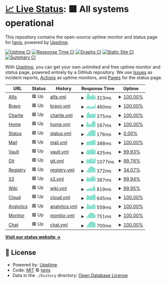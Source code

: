 # [📈 Live Status](https://status.projetignis.fr): <!--live status--> **🟩 All systems operational**

This repository contains the open-source uptime monitor and status page for [Ignis](https://www.projetignis.fr), powered by [Upptime](https://github.com/upptime/upptime).

[![Uptime CI](https://github.com/projetignis/uptime/workflows/Uptime%20CI/badge.svg)](https://github.com/projetignis/uptime/actions?query=workflow%3A%22Uptime+CI%22)
[![Response Time CI](https://github.com/projetignis/uptime/workflows/Response%20Time%20CI/badge.svg)](https://github.com/projetignis/uptime/actions?query=workflow%3A%22Response+Time+CI%22)
[![Graphs CI](https://github.com/projetignis/uptime/workflows/Graphs%20CI/badge.svg)](https://github.com/projetignis/uptime/actions?query=workflow%3A%22Graphs+CI%22)
[![Static Site CI](https://github.com/projetignis/uptime/workflows/Static%20Site%20CI/badge.svg)](https://github.com/projetignis/uptime/actions?query=workflow%3A%22Static+Site+CI%22)
[![Summary CI](https://github.com/projetignis/uptime/workflows/Summary%20CI/badge.svg)](https://github.com/projetignis/uptime/actions?query=workflow%3A%22Summary+CI%22)

With [Upptime](https://upptime.js.org), you can get your own unlimited and free uptime monitor and status page, powered entirely by a GitHub repository. We use [Issues](https://github.com/projetignis/uptime/issues) as incident reports, [Actions](https://github.com/projetignis/uptime/actions) as uptime monitors, and [Pages](https://status.projetignis.fr) for the status page.

<!--start: status pages-->
<!-- This summary is generated by Upptime (https://github.com/upptime/upptime) -->
<!-- Do not edit this manually, your changes will be overwritten -->
<!-- prettier-ignore -->
| URL | Status | History | Response Time | Uptime |
| --- | ------ | ------- | ------------- | ------ |
| <img alt="" src="https://favicons.githubusercontent.com/alfa.projetignis.fr" height="13"> [Alfa](https://alfa.projetignis.fr) | 🟩 Up | [alfa.yml](https://github.com/projetignis/status/commits/HEAD/history/alfa.yml) | <details><summary><img alt="Response time graph" src="./graphs/alfa/response-time-week.png" height="20"> 313ms</summary><br><a href="https://status.projetignis.fr/history/alfa"><img alt="Response time 313" src="https://img.shields.io/endpoint?url=https%3A%2F%2Fraw.githubusercontent.com%2Fprojetignis%2Fstatus%2FHEAD%2Fapi%2Falfa%2Fresponse-time.json"></a><br><a href="https://status.projetignis.fr/history/alfa"><img alt="24-hour response time 313" src="https://img.shields.io/endpoint?url=https%3A%2F%2Fraw.githubusercontent.com%2Fprojetignis%2Fstatus%2FHEAD%2Fapi%2Falfa%2Fresponse-time-day.json"></a><br><a href="https://status.projetignis.fr/history/alfa"><img alt="7-day response time 313" src="https://img.shields.io/endpoint?url=https%3A%2F%2Fraw.githubusercontent.com%2Fprojetignis%2Fstatus%2FHEAD%2Fapi%2Falfa%2Fresponse-time-week.json"></a><br><a href="https://status.projetignis.fr/history/alfa"><img alt="30-day response time 313" src="https://img.shields.io/endpoint?url=https%3A%2F%2Fraw.githubusercontent.com%2Fprojetignis%2Fstatus%2FHEAD%2Fapi%2Falfa%2Fresponse-time-month.json"></a><br><a href="https://status.projetignis.fr/history/alfa"><img alt="1-year response time 313" src="https://img.shields.io/endpoint?url=https%3A%2F%2Fraw.githubusercontent.com%2Fprojetignis%2Fstatus%2FHEAD%2Fapi%2Falfa%2Fresponse-time-year.json"></a></details> | <details><summary><a href="https://status.projetignis.fr/history/alfa">100.00%</a></summary><a href="https://status.projetignis.fr/history/alfa"><img alt="All-time uptime 100.00%" src="https://img.shields.io/endpoint?url=https%3A%2F%2Fraw.githubusercontent.com%2Fprojetignis%2Fstatus%2FHEAD%2Fapi%2Falfa%2Fuptime.json"></a><br><a href="https://status.projetignis.fr/history/alfa"><img alt="24-hour uptime 100.00%" src="https://img.shields.io/endpoint?url=https%3A%2F%2Fraw.githubusercontent.com%2Fprojetignis%2Fstatus%2FHEAD%2Fapi%2Falfa%2Fuptime-day.json"></a><br><a href="https://status.projetignis.fr/history/alfa"><img alt="7-day uptime 100.00%" src="https://img.shields.io/endpoint?url=https%3A%2F%2Fraw.githubusercontent.com%2Fprojetignis%2Fstatus%2FHEAD%2Fapi%2Falfa%2Fuptime-week.json"></a><br><a href="https://status.projetignis.fr/history/alfa"><img alt="30-day uptime 100.00%" src="https://img.shields.io/endpoint?url=https%3A%2F%2Fraw.githubusercontent.com%2Fprojetignis%2Fstatus%2FHEAD%2Fapi%2Falfa%2Fuptime-month.json"></a><br><a href="https://status.projetignis.fr/history/alfa"><img alt="1-year uptime 100.00%" src="https://img.shields.io/endpoint?url=https%3A%2F%2Fraw.githubusercontent.com%2Fprojetignis%2Fstatus%2FHEAD%2Fapi%2Falfa%2Fuptime-year.json"></a></details>
| <img alt="" src="https://favicons.githubusercontent.com/bravo.projetignis.fr" height="13"> [Bravo](https://bravo.projetignis.fr) | 🟩 Up | [bravo.yml](https://github.com/projetignis/status/commits/HEAD/history/bravo.yml) | <details><summary><img alt="Response time graph" src="./graphs/bravo/response-time-week.png" height="20"> 460ms</summary><br><a href="https://status.projetignis.fr/history/bravo"><img alt="Response time 460" src="https://img.shields.io/endpoint?url=https%3A%2F%2Fraw.githubusercontent.com%2Fprojetignis%2Fstatus%2FHEAD%2Fapi%2Fbravo%2Fresponse-time.json"></a><br><a href="https://status.projetignis.fr/history/bravo"><img alt="24-hour response time 460" src="https://img.shields.io/endpoint?url=https%3A%2F%2Fraw.githubusercontent.com%2Fprojetignis%2Fstatus%2FHEAD%2Fapi%2Fbravo%2Fresponse-time-day.json"></a><br><a href="https://status.projetignis.fr/history/bravo"><img alt="7-day response time 460" src="https://img.shields.io/endpoint?url=https%3A%2F%2Fraw.githubusercontent.com%2Fprojetignis%2Fstatus%2FHEAD%2Fapi%2Fbravo%2Fresponse-time-week.json"></a><br><a href="https://status.projetignis.fr/history/bravo"><img alt="30-day response time 460" src="https://img.shields.io/endpoint?url=https%3A%2F%2Fraw.githubusercontent.com%2Fprojetignis%2Fstatus%2FHEAD%2Fapi%2Fbravo%2Fresponse-time-month.json"></a><br><a href="https://status.projetignis.fr/history/bravo"><img alt="1-year response time 460" src="https://img.shields.io/endpoint?url=https%3A%2F%2Fraw.githubusercontent.com%2Fprojetignis%2Fstatus%2FHEAD%2Fapi%2Fbravo%2Fresponse-time-year.json"></a></details> | <details><summary><a href="https://status.projetignis.fr/history/bravo">100.00%</a></summary><a href="https://status.projetignis.fr/history/bravo"><img alt="All-time uptime 100.00%" src="https://img.shields.io/endpoint?url=https%3A%2F%2Fraw.githubusercontent.com%2Fprojetignis%2Fstatus%2FHEAD%2Fapi%2Fbravo%2Fuptime.json"></a><br><a href="https://status.projetignis.fr/history/bravo"><img alt="24-hour uptime 100.00%" src="https://img.shields.io/endpoint?url=https%3A%2F%2Fraw.githubusercontent.com%2Fprojetignis%2Fstatus%2FHEAD%2Fapi%2Fbravo%2Fuptime-day.json"></a><br><a href="https://status.projetignis.fr/history/bravo"><img alt="7-day uptime 100.00%" src="https://img.shields.io/endpoint?url=https%3A%2F%2Fraw.githubusercontent.com%2Fprojetignis%2Fstatus%2FHEAD%2Fapi%2Fbravo%2Fuptime-week.json"></a><br><a href="https://status.projetignis.fr/history/bravo"><img alt="30-day uptime 100.00%" src="https://img.shields.io/endpoint?url=https%3A%2F%2Fraw.githubusercontent.com%2Fprojetignis%2Fstatus%2FHEAD%2Fapi%2Fbravo%2Fuptime-month.json"></a><br><a href="https://status.projetignis.fr/history/bravo"><img alt="1-year uptime 100.00%" src="https://img.shields.io/endpoint?url=https%3A%2F%2Fraw.githubusercontent.com%2Fprojetignis%2Fstatus%2FHEAD%2Fapi%2Fbravo%2Fuptime-year.json"></a></details>
| <img alt="" src="https://favicons.githubusercontent.com/charlie.projetignis.fr" height="13"> [Charlie](https://charlie.projetignis.fr) | 🟩 Up | [charlie.yml](https://github.com/projetignis/status/commits/HEAD/history/charlie.yml) | <details><summary><img alt="Response time graph" src="./graphs/charlie/response-time-week.png" height="20"> 375ms</summary><br><a href="https://status.projetignis.fr/history/charlie"><img alt="Response time 375" src="https://img.shields.io/endpoint?url=https%3A%2F%2Fraw.githubusercontent.com%2Fprojetignis%2Fstatus%2FHEAD%2Fapi%2Fcharlie%2Fresponse-time.json"></a><br><a href="https://status.projetignis.fr/history/charlie"><img alt="24-hour response time 375" src="https://img.shields.io/endpoint?url=https%3A%2F%2Fraw.githubusercontent.com%2Fprojetignis%2Fstatus%2FHEAD%2Fapi%2Fcharlie%2Fresponse-time-day.json"></a><br><a href="https://status.projetignis.fr/history/charlie"><img alt="7-day response time 375" src="https://img.shields.io/endpoint?url=https%3A%2F%2Fraw.githubusercontent.com%2Fprojetignis%2Fstatus%2FHEAD%2Fapi%2Fcharlie%2Fresponse-time-week.json"></a><br><a href="https://status.projetignis.fr/history/charlie"><img alt="30-day response time 375" src="https://img.shields.io/endpoint?url=https%3A%2F%2Fraw.githubusercontent.com%2Fprojetignis%2Fstatus%2FHEAD%2Fapi%2Fcharlie%2Fresponse-time-month.json"></a><br><a href="https://status.projetignis.fr/history/charlie"><img alt="1-year response time 375" src="https://img.shields.io/endpoint?url=https%3A%2F%2Fraw.githubusercontent.com%2Fprojetignis%2Fstatus%2FHEAD%2Fapi%2Fcharlie%2Fresponse-time-year.json"></a></details> | <details><summary><a href="https://status.projetignis.fr/history/charlie">100.00%</a></summary><a href="https://status.projetignis.fr/history/charlie"><img alt="All-time uptime 100.00%" src="https://img.shields.io/endpoint?url=https%3A%2F%2Fraw.githubusercontent.com%2Fprojetignis%2Fstatus%2FHEAD%2Fapi%2Fcharlie%2Fuptime.json"></a><br><a href="https://status.projetignis.fr/history/charlie"><img alt="24-hour uptime 100.00%" src="https://img.shields.io/endpoint?url=https%3A%2F%2Fraw.githubusercontent.com%2Fprojetignis%2Fstatus%2FHEAD%2Fapi%2Fcharlie%2Fuptime-day.json"></a><br><a href="https://status.projetignis.fr/history/charlie"><img alt="7-day uptime 100.00%" src="https://img.shields.io/endpoint?url=https%3A%2F%2Fraw.githubusercontent.com%2Fprojetignis%2Fstatus%2FHEAD%2Fapi%2Fcharlie%2Fuptime-week.json"></a><br><a href="https://status.projetignis.fr/history/charlie"><img alt="30-day uptime 100.00%" src="https://img.shields.io/endpoint?url=https%3A%2F%2Fraw.githubusercontent.com%2Fprojetignis%2Fstatus%2FHEAD%2Fapi%2Fcharlie%2Fuptime-month.json"></a><br><a href="https://status.projetignis.fr/history/charlie"><img alt="1-year uptime 100.00%" src="https://img.shields.io/endpoint?url=https%3A%2F%2Fraw.githubusercontent.com%2Fprojetignis%2Fstatus%2FHEAD%2Fapi%2Fcharlie%2Fuptime-year.json"></a></details>
| <img alt="" src="https://favicons.githubusercontent.com/www.projetignis.fr" height="13"> [Home](https://www.projetignis.fr) | 🟩 Up | [home.yml](https://github.com/projetignis/status/commits/HEAD/history/home.yml) | <details><summary><img alt="Response time graph" src="./graphs/home/response-time-week.png" height="20"> 167ms</summary><br><a href="https://status.projetignis.fr/history/home"><img alt="Response time 193" src="https://img.shields.io/endpoint?url=https%3A%2F%2Fraw.githubusercontent.com%2Fprojetignis%2Fstatus%2FHEAD%2Fapi%2Fhome%2Fresponse-time.json"></a><br><a href="https://status.projetignis.fr/history/home"><img alt="24-hour response time 191" src="https://img.shields.io/endpoint?url=https%3A%2F%2Fraw.githubusercontent.com%2Fprojetignis%2Fstatus%2FHEAD%2Fapi%2Fhome%2Fresponse-time-day.json"></a><br><a href="https://status.projetignis.fr/history/home"><img alt="7-day response time 167" src="https://img.shields.io/endpoint?url=https%3A%2F%2Fraw.githubusercontent.com%2Fprojetignis%2Fstatus%2FHEAD%2Fapi%2Fhome%2Fresponse-time-week.json"></a><br><a href="https://status.projetignis.fr/history/home"><img alt="30-day response time 193" src="https://img.shields.io/endpoint?url=https%3A%2F%2Fraw.githubusercontent.com%2Fprojetignis%2Fstatus%2FHEAD%2Fapi%2Fhome%2Fresponse-time-month.json"></a><br><a href="https://status.projetignis.fr/history/home"><img alt="1-year response time 193" src="https://img.shields.io/endpoint?url=https%3A%2F%2Fraw.githubusercontent.com%2Fprojetignis%2Fstatus%2FHEAD%2Fapi%2Fhome%2Fresponse-time-year.json"></a></details> | <details><summary><a href="https://status.projetignis.fr/history/home">100.00%</a></summary><a href="https://status.projetignis.fr/history/home"><img alt="All-time uptime 99.91%" src="https://img.shields.io/endpoint?url=https%3A%2F%2Fraw.githubusercontent.com%2Fprojetignis%2Fstatus%2FHEAD%2Fapi%2Fhome%2Fuptime.json"></a><br><a href="https://status.projetignis.fr/history/home"><img alt="24-hour uptime 100.00%" src="https://img.shields.io/endpoint?url=https%3A%2F%2Fraw.githubusercontent.com%2Fprojetignis%2Fstatus%2FHEAD%2Fapi%2Fhome%2Fuptime-day.json"></a><br><a href="https://status.projetignis.fr/history/home"><img alt="7-day uptime 100.00%" src="https://img.shields.io/endpoint?url=https%3A%2F%2Fraw.githubusercontent.com%2Fprojetignis%2Fstatus%2FHEAD%2Fapi%2Fhome%2Fuptime-week.json"></a><br><a href="https://status.projetignis.fr/history/home"><img alt="30-day uptime 99.91%" src="https://img.shields.io/endpoint?url=https%3A%2F%2Fraw.githubusercontent.com%2Fprojetignis%2Fstatus%2FHEAD%2Fapi%2Fhome%2Fuptime-month.json"></a><br><a href="https://status.projetignis.fr/history/home"><img alt="1-year uptime 99.91%" src="https://img.shields.io/endpoint?url=https%3A%2F%2Fraw.githubusercontent.com%2Fprojetignis%2Fstatus%2FHEAD%2Fapi%2Fhome%2Fuptime-year.json"></a></details>
| <img alt="" src="https://favicons.githubusercontent.com/status.projetignis.fr" height="13"> [Status](https://status.projetignis.fr) | 🟩 Up | [status.yml](https://github.com/projetignis/status/commits/HEAD/history/status.yml) | <details><summary><img alt="Response time graph" src="./graphs/status/response-time-week.png" height="20"> 176ms</summary><br><a href="https://status.projetignis.fr/history/status"><img alt="Response time 176" src="https://img.shields.io/endpoint?url=https%3A%2F%2Fraw.githubusercontent.com%2Fprojetignis%2Fstatus%2FHEAD%2Fapi%2Fstatus%2Fresponse-time.json"></a><br><a href="https://status.projetignis.fr/history/status"><img alt="24-hour response time 176" src="https://img.shields.io/endpoint?url=https%3A%2F%2Fraw.githubusercontent.com%2Fprojetignis%2Fstatus%2FHEAD%2Fapi%2Fstatus%2Fresponse-time-day.json"></a><br><a href="https://status.projetignis.fr/history/status"><img alt="7-day response time 176" src="https://img.shields.io/endpoint?url=https%3A%2F%2Fraw.githubusercontent.com%2Fprojetignis%2Fstatus%2FHEAD%2Fapi%2Fstatus%2Fresponse-time-week.json"></a><br><a href="https://status.projetignis.fr/history/status"><img alt="30-day response time 176" src="https://img.shields.io/endpoint?url=https%3A%2F%2Fraw.githubusercontent.com%2Fprojetignis%2Fstatus%2FHEAD%2Fapi%2Fstatus%2Fresponse-time-month.json"></a><br><a href="https://status.projetignis.fr/history/status"><img alt="1-year response time 176" src="https://img.shields.io/endpoint?url=https%3A%2F%2Fraw.githubusercontent.com%2Fprojetignis%2Fstatus%2FHEAD%2Fapi%2Fstatus%2Fresponse-time-year.json"></a></details> | <details><summary><a href="https://status.projetignis.fr/history/status">0.00%</a></summary><a href="https://status.projetignis.fr/history/status"><img alt="All-time uptime 0.00%" src="https://img.shields.io/endpoint?url=https%3A%2F%2Fraw.githubusercontent.com%2Fprojetignis%2Fstatus%2FHEAD%2Fapi%2Fstatus%2Fuptime.json"></a><br><a href="https://status.projetignis.fr/history/status"><img alt="24-hour uptime 0.00%" src="https://img.shields.io/endpoint?url=https%3A%2F%2Fraw.githubusercontent.com%2Fprojetignis%2Fstatus%2FHEAD%2Fapi%2Fstatus%2Fuptime-day.json"></a><br><a href="https://status.projetignis.fr/history/status"><img alt="7-day uptime 0.00%" src="https://img.shields.io/endpoint?url=https%3A%2F%2Fraw.githubusercontent.com%2Fprojetignis%2Fstatus%2FHEAD%2Fapi%2Fstatus%2Fuptime-week.json"></a><br><a href="https://status.projetignis.fr/history/status"><img alt="30-day uptime 0.00%" src="https://img.shields.io/endpoint?url=https%3A%2F%2Fraw.githubusercontent.com%2Fprojetignis%2Fstatus%2FHEAD%2Fapi%2Fstatus%2Fuptime-month.json"></a><br><a href="https://status.projetignis.fr/history/status"><img alt="1-year uptime 0.00%" src="https://img.shields.io/endpoint?url=https%3A%2F%2Fraw.githubusercontent.com%2Fprojetignis%2Fstatus%2FHEAD%2Fapi%2Fstatus%2Fuptime-year.json"></a></details>
| <img alt="" src="https://favicons.githubusercontent.com/mail.projetignis.fr" height="13"> [Mail](https://mail.projetignis.fr) | 🟩 Up | [mail.yml](https://github.com/projetignis/status/commits/HEAD/history/mail.yml) | <details><summary><img alt="Response time graph" src="./graphs/mail/response-time-week.png" height="20"> 388ms</summary><br><a href="https://status.projetignis.fr/history/mail"><img alt="Response time 441" src="https://img.shields.io/endpoint?url=https%3A%2F%2Fraw.githubusercontent.com%2Fprojetignis%2Fstatus%2FHEAD%2Fapi%2Fmail%2Fresponse-time.json"></a><br><a href="https://status.projetignis.fr/history/mail"><img alt="24-hour response time 432" src="https://img.shields.io/endpoint?url=https%3A%2F%2Fraw.githubusercontent.com%2Fprojetignis%2Fstatus%2FHEAD%2Fapi%2Fmail%2Fresponse-time-day.json"></a><br><a href="https://status.projetignis.fr/history/mail"><img alt="7-day response time 388" src="https://img.shields.io/endpoint?url=https%3A%2F%2Fraw.githubusercontent.com%2Fprojetignis%2Fstatus%2FHEAD%2Fapi%2Fmail%2Fresponse-time-week.json"></a><br><a href="https://status.projetignis.fr/history/mail"><img alt="30-day response time 441" src="https://img.shields.io/endpoint?url=https%3A%2F%2Fraw.githubusercontent.com%2Fprojetignis%2Fstatus%2FHEAD%2Fapi%2Fmail%2Fresponse-time-month.json"></a><br><a href="https://status.projetignis.fr/history/mail"><img alt="1-year response time 441" src="https://img.shields.io/endpoint?url=https%3A%2F%2Fraw.githubusercontent.com%2Fprojetignis%2Fstatus%2FHEAD%2Fapi%2Fmail%2Fresponse-time-year.json"></a></details> | <details><summary><a href="https://status.projetignis.fr/history/mail">100.00%</a></summary><a href="https://status.projetignis.fr/history/mail"><img alt="All-time uptime 99.88%" src="https://img.shields.io/endpoint?url=https%3A%2F%2Fraw.githubusercontent.com%2Fprojetignis%2Fstatus%2FHEAD%2Fapi%2Fmail%2Fuptime.json"></a><br><a href="https://status.projetignis.fr/history/mail"><img alt="24-hour uptime 100.00%" src="https://img.shields.io/endpoint?url=https%3A%2F%2Fraw.githubusercontent.com%2Fprojetignis%2Fstatus%2FHEAD%2Fapi%2Fmail%2Fuptime-day.json"></a><br><a href="https://status.projetignis.fr/history/mail"><img alt="7-day uptime 100.00%" src="https://img.shields.io/endpoint?url=https%3A%2F%2Fraw.githubusercontent.com%2Fprojetignis%2Fstatus%2FHEAD%2Fapi%2Fmail%2Fuptime-week.json"></a><br><a href="https://status.projetignis.fr/history/mail"><img alt="30-day uptime 99.88%" src="https://img.shields.io/endpoint?url=https%3A%2F%2Fraw.githubusercontent.com%2Fprojetignis%2Fstatus%2FHEAD%2Fapi%2Fmail%2Fuptime-month.json"></a><br><a href="https://status.projetignis.fr/history/mail"><img alt="1-year uptime 99.88%" src="https://img.shields.io/endpoint?url=https%3A%2F%2Fraw.githubusercontent.com%2Fprojetignis%2Fstatus%2FHEAD%2Fapi%2Fmail%2Fuptime-year.json"></a></details>
| <img alt="" src="https://favicons.githubusercontent.com/vault.projetignis.fr" height="13"> [Vault](https://vault.projetignis.fr) | 🟩 Up | [vault.yml](https://github.com/projetignis/status/commits/HEAD/history/vault.yml) | <details><summary><img alt="Response time graph" src="./graphs/vault/response-time-week.png" height="20"> 425ms</summary><br><a href="https://status.projetignis.fr/history/vault"><img alt="Response time 409" src="https://img.shields.io/endpoint?url=https%3A%2F%2Fraw.githubusercontent.com%2Fprojetignis%2Fstatus%2FHEAD%2Fapi%2Fvault%2Fresponse-time.json"></a><br><a href="https://status.projetignis.fr/history/vault"><img alt="24-hour response time 424" src="https://img.shields.io/endpoint?url=https%3A%2F%2Fraw.githubusercontent.com%2Fprojetignis%2Fstatus%2FHEAD%2Fapi%2Fvault%2Fresponse-time-day.json"></a><br><a href="https://status.projetignis.fr/history/vault"><img alt="7-day response time 425" src="https://img.shields.io/endpoint?url=https%3A%2F%2Fraw.githubusercontent.com%2Fprojetignis%2Fstatus%2FHEAD%2Fapi%2Fvault%2Fresponse-time-week.json"></a><br><a href="https://status.projetignis.fr/history/vault"><img alt="30-day response time 409" src="https://img.shields.io/endpoint?url=https%3A%2F%2Fraw.githubusercontent.com%2Fprojetignis%2Fstatus%2FHEAD%2Fapi%2Fvault%2Fresponse-time-month.json"></a><br><a href="https://status.projetignis.fr/history/vault"><img alt="1-year response time 409" src="https://img.shields.io/endpoint?url=https%3A%2F%2Fraw.githubusercontent.com%2Fprojetignis%2Fstatus%2FHEAD%2Fapi%2Fvault%2Fresponse-time-year.json"></a></details> | <details><summary><a href="https://status.projetignis.fr/history/vault">99.93%</a></summary><a href="https://status.projetignis.fr/history/vault"><img alt="All-time uptime 99.81%" src="https://img.shields.io/endpoint?url=https%3A%2F%2Fraw.githubusercontent.com%2Fprojetignis%2Fstatus%2FHEAD%2Fapi%2Fvault%2Fuptime.json"></a><br><a href="https://status.projetignis.fr/history/vault"><img alt="24-hour uptime 99.54%" src="https://img.shields.io/endpoint?url=https%3A%2F%2Fraw.githubusercontent.com%2Fprojetignis%2Fstatus%2FHEAD%2Fapi%2Fvault%2Fuptime-day.json"></a><br><a href="https://status.projetignis.fr/history/vault"><img alt="7-day uptime 99.93%" src="https://img.shields.io/endpoint?url=https%3A%2F%2Fraw.githubusercontent.com%2Fprojetignis%2Fstatus%2FHEAD%2Fapi%2Fvault%2Fuptime-week.json"></a><br><a href="https://status.projetignis.fr/history/vault"><img alt="30-day uptime 99.81%" src="https://img.shields.io/endpoint?url=https%3A%2F%2Fraw.githubusercontent.com%2Fprojetignis%2Fstatus%2FHEAD%2Fapi%2Fvault%2Fuptime-month.json"></a><br><a href="https://status.projetignis.fr/history/vault"><img alt="1-year uptime 99.81%" src="https://img.shields.io/endpoint?url=https%3A%2F%2Fraw.githubusercontent.com%2Fprojetignis%2Fstatus%2FHEAD%2Fapi%2Fvault%2Fuptime-year.json"></a></details>
| <img alt="" src="https://favicons.githubusercontent.com/git.projetignis.fr" height="13"> [Git](https://git.projetignis.fr) | 🟩 Up | [git.yml](https://github.com/projetignis/status/commits/HEAD/history/git.yml) | <details><summary><img alt="Response time graph" src="./graphs/git/response-time-week.png" height="20"> 1077ms</summary><br><a href="https://status.projetignis.fr/history/git"><img alt="Response time 1177" src="https://img.shields.io/endpoint?url=https%3A%2F%2Fraw.githubusercontent.com%2Fprojetignis%2Fstatus%2FHEAD%2Fapi%2Fgit%2Fresponse-time.json"></a><br><a href="https://status.projetignis.fr/history/git"><img alt="24-hour response time 1074" src="https://img.shields.io/endpoint?url=https%3A%2F%2Fraw.githubusercontent.com%2Fprojetignis%2Fstatus%2FHEAD%2Fapi%2Fgit%2Fresponse-time-day.json"></a><br><a href="https://status.projetignis.fr/history/git"><img alt="7-day response time 1077" src="https://img.shields.io/endpoint?url=https%3A%2F%2Fraw.githubusercontent.com%2Fprojetignis%2Fstatus%2FHEAD%2Fapi%2Fgit%2Fresponse-time-week.json"></a><br><a href="https://status.projetignis.fr/history/git"><img alt="30-day response time 1177" src="https://img.shields.io/endpoint?url=https%3A%2F%2Fraw.githubusercontent.com%2Fprojetignis%2Fstatus%2FHEAD%2Fapi%2Fgit%2Fresponse-time-month.json"></a><br><a href="https://status.projetignis.fr/history/git"><img alt="1-year response time 1177" src="https://img.shields.io/endpoint?url=https%3A%2F%2Fraw.githubusercontent.com%2Fprojetignis%2Fstatus%2FHEAD%2Fapi%2Fgit%2Fresponse-time-year.json"></a></details> | <details><summary><a href="https://status.projetignis.fr/history/git">99.76%</a></summary><a href="https://status.projetignis.fr/history/git"><img alt="All-time uptime 99.75%" src="https://img.shields.io/endpoint?url=https%3A%2F%2Fraw.githubusercontent.com%2Fprojetignis%2Fstatus%2FHEAD%2Fapi%2Fgit%2Fuptime.json"></a><br><a href="https://status.projetignis.fr/history/git"><img alt="24-hour uptime 98.35%" src="https://img.shields.io/endpoint?url=https%3A%2F%2Fraw.githubusercontent.com%2Fprojetignis%2Fstatus%2FHEAD%2Fapi%2Fgit%2Fuptime-day.json"></a><br><a href="https://status.projetignis.fr/history/git"><img alt="7-day uptime 99.76%" src="https://img.shields.io/endpoint?url=https%3A%2F%2Fraw.githubusercontent.com%2Fprojetignis%2Fstatus%2FHEAD%2Fapi%2Fgit%2Fuptime-week.json"></a><br><a href="https://status.projetignis.fr/history/git"><img alt="30-day uptime 99.75%" src="https://img.shields.io/endpoint?url=https%3A%2F%2Fraw.githubusercontent.com%2Fprojetignis%2Fstatus%2FHEAD%2Fapi%2Fgit%2Fuptime-month.json"></a><br><a href="https://status.projetignis.fr/history/git"><img alt="1-year uptime 99.75%" src="https://img.shields.io/endpoint?url=https%3A%2F%2Fraw.githubusercontent.com%2Fprojetignis%2Fstatus%2FHEAD%2Fapi%2Fgit%2Fuptime-year.json"></a></details>
| <img alt="" src="https://favicons.githubusercontent.com/registry.projetignis.fr" height="13"> [Registry](https://registry.projetignis.fr) | 🟩 Up | [registry.yml](https://github.com/projetignis/status/commits/HEAD/history/registry.yml) | <details><summary><img alt="Response time graph" src="./graphs/registry/response-time-week.png" height="20"> 372ms</summary><br><a href="https://status.projetignis.fr/history/registry"><img alt="Response time 372" src="https://img.shields.io/endpoint?url=https%3A%2F%2Fraw.githubusercontent.com%2Fprojetignis%2Fstatus%2FHEAD%2Fapi%2Fregistry%2Fresponse-time.json"></a><br><a href="https://status.projetignis.fr/history/registry"><img alt="24-hour response time 372" src="https://img.shields.io/endpoint?url=https%3A%2F%2Fraw.githubusercontent.com%2Fprojetignis%2Fstatus%2FHEAD%2Fapi%2Fregistry%2Fresponse-time-day.json"></a><br><a href="https://status.projetignis.fr/history/registry"><img alt="7-day response time 372" src="https://img.shields.io/endpoint?url=https%3A%2F%2Fraw.githubusercontent.com%2Fprojetignis%2Fstatus%2FHEAD%2Fapi%2Fregistry%2Fresponse-time-week.json"></a><br><a href="https://status.projetignis.fr/history/registry"><img alt="30-day response time 372" src="https://img.shields.io/endpoint?url=https%3A%2F%2Fraw.githubusercontent.com%2Fprojetignis%2Fstatus%2FHEAD%2Fapi%2Fregistry%2Fresponse-time-month.json"></a><br><a href="https://status.projetignis.fr/history/registry"><img alt="1-year response time 372" src="https://img.shields.io/endpoint?url=https%3A%2F%2Fraw.githubusercontent.com%2Fprojetignis%2Fstatus%2FHEAD%2Fapi%2Fregistry%2Fresponse-time-year.json"></a></details> | <details><summary><a href="https://status.projetignis.fr/history/registry">34.07%</a></summary><a href="https://status.projetignis.fr/history/registry"><img alt="All-time uptime 34.07%" src="https://img.shields.io/endpoint?url=https%3A%2F%2Fraw.githubusercontent.com%2Fprojetignis%2Fstatus%2FHEAD%2Fapi%2Fregistry%2Fuptime.json"></a><br><a href="https://status.projetignis.fr/history/registry"><img alt="24-hour uptime 34.07%" src="https://img.shields.io/endpoint?url=https%3A%2F%2Fraw.githubusercontent.com%2Fprojetignis%2Fstatus%2FHEAD%2Fapi%2Fregistry%2Fuptime-day.json"></a><br><a href="https://status.projetignis.fr/history/registry"><img alt="7-day uptime 34.07%" src="https://img.shields.io/endpoint?url=https%3A%2F%2Fraw.githubusercontent.com%2Fprojetignis%2Fstatus%2FHEAD%2Fapi%2Fregistry%2Fuptime-week.json"></a><br><a href="https://status.projetignis.fr/history/registry"><img alt="30-day uptime 34.07%" src="https://img.shields.io/endpoint?url=https%3A%2F%2Fraw.githubusercontent.com%2Fprojetignis%2Fstatus%2FHEAD%2Fapi%2Fregistry%2Fuptime-month.json"></a><br><a href="https://status.projetignis.fr/history/registry"><img alt="1-year uptime 34.07%" src="https://img.shields.io/endpoint?url=https%3A%2F%2Fraw.githubusercontent.com%2Fprojetignis%2Fstatus%2FHEAD%2Fapi%2Fregistry%2Fuptime-year.json"></a></details>
| <img alt="" src="https://favicons.githubusercontent.com/s3.projetignis.fr" height="13"> [S3](https://s3.projetignis.fr) | 🟩 Up | [s3.yml](https://github.com/projetignis/status/commits/HEAD/history/s3.yml) | <details><summary><img alt="Response time graph" src="./graphs/s3/response-time-week.png" height="20"> 387ms</summary><br><a href="https://status.projetignis.fr/history/s3"><img alt="Response time 399" src="https://img.shields.io/endpoint?url=https%3A%2F%2Fraw.githubusercontent.com%2Fprojetignis%2Fstatus%2FHEAD%2Fapi%2Fs3%2Fresponse-time.json"></a><br><a href="https://status.projetignis.fr/history/s3"><img alt="24-hour response time 390" src="https://img.shields.io/endpoint?url=https%3A%2F%2Fraw.githubusercontent.com%2Fprojetignis%2Fstatus%2FHEAD%2Fapi%2Fs3%2Fresponse-time-day.json"></a><br><a href="https://status.projetignis.fr/history/s3"><img alt="7-day response time 387" src="https://img.shields.io/endpoint?url=https%3A%2F%2Fraw.githubusercontent.com%2Fprojetignis%2Fstatus%2FHEAD%2Fapi%2Fs3%2Fresponse-time-week.json"></a><br><a href="https://status.projetignis.fr/history/s3"><img alt="30-day response time 399" src="https://img.shields.io/endpoint?url=https%3A%2F%2Fraw.githubusercontent.com%2Fprojetignis%2Fstatus%2FHEAD%2Fapi%2Fs3%2Fresponse-time-month.json"></a><br><a href="https://status.projetignis.fr/history/s3"><img alt="1-year response time 399" src="https://img.shields.io/endpoint?url=https%3A%2F%2Fraw.githubusercontent.com%2Fprojetignis%2Fstatus%2FHEAD%2Fapi%2Fs3%2Fresponse-time-year.json"></a></details> | <details><summary><a href="https://status.projetignis.fr/history/s3">99.94%</a></summary><a href="https://status.projetignis.fr/history/s3"><img alt="All-time uptime 99.81%" src="https://img.shields.io/endpoint?url=https%3A%2F%2Fraw.githubusercontent.com%2Fprojetignis%2Fstatus%2FHEAD%2Fapi%2Fs3%2Fuptime.json"></a><br><a href="https://status.projetignis.fr/history/s3"><img alt="24-hour uptime 99.61%" src="https://img.shields.io/endpoint?url=https%3A%2F%2Fraw.githubusercontent.com%2Fprojetignis%2Fstatus%2FHEAD%2Fapi%2Fs3%2Fuptime-day.json"></a><br><a href="https://status.projetignis.fr/history/s3"><img alt="7-day uptime 99.94%" src="https://img.shields.io/endpoint?url=https%3A%2F%2Fraw.githubusercontent.com%2Fprojetignis%2Fstatus%2FHEAD%2Fapi%2Fs3%2Fuptime-week.json"></a><br><a href="https://status.projetignis.fr/history/s3"><img alt="30-day uptime 99.81%" src="https://img.shields.io/endpoint?url=https%3A%2F%2Fraw.githubusercontent.com%2Fprojetignis%2Fstatus%2FHEAD%2Fapi%2Fs3%2Fuptime-month.json"></a><br><a href="https://status.projetignis.fr/history/s3"><img alt="1-year uptime 99.81%" src="https://img.shields.io/endpoint?url=https%3A%2F%2Fraw.githubusercontent.com%2Fprojetignis%2Fstatus%2FHEAD%2Fapi%2Fs3%2Fuptime-year.json"></a></details>
| <img alt="" src="https://favicons.githubusercontent.com/wiki.projetignis.fr" height="13"> [Wiki](https://wiki.projetignis.fr) | 🟩 Up | [wiki.yml](https://github.com/projetignis/status/commits/HEAD/history/wiki.yml) | <details><summary><img alt="Response time graph" src="./graphs/wiki/response-time-week.png" height="20"> 819ms</summary><br><a href="https://status.projetignis.fr/history/wiki"><img alt="Response time 826" src="https://img.shields.io/endpoint?url=https%3A%2F%2Fraw.githubusercontent.com%2Fprojetignis%2Fstatus%2FHEAD%2Fapi%2Fwiki%2Fresponse-time.json"></a><br><a href="https://status.projetignis.fr/history/wiki"><img alt="24-hour response time 1038" src="https://img.shields.io/endpoint?url=https%3A%2F%2Fraw.githubusercontent.com%2Fprojetignis%2Fstatus%2FHEAD%2Fapi%2Fwiki%2Fresponse-time-day.json"></a><br><a href="https://status.projetignis.fr/history/wiki"><img alt="7-day response time 819" src="https://img.shields.io/endpoint?url=https%3A%2F%2Fraw.githubusercontent.com%2Fprojetignis%2Fstatus%2FHEAD%2Fapi%2Fwiki%2Fresponse-time-week.json"></a><br><a href="https://status.projetignis.fr/history/wiki"><img alt="30-day response time 826" src="https://img.shields.io/endpoint?url=https%3A%2F%2Fraw.githubusercontent.com%2Fprojetignis%2Fstatus%2FHEAD%2Fapi%2Fwiki%2Fresponse-time-month.json"></a><br><a href="https://status.projetignis.fr/history/wiki"><img alt="1-year response time 826" src="https://img.shields.io/endpoint?url=https%3A%2F%2Fraw.githubusercontent.com%2Fprojetignis%2Fstatus%2FHEAD%2Fapi%2Fwiki%2Fresponse-time-year.json"></a></details> | <details><summary><a href="https://status.projetignis.fr/history/wiki">99.95%</a></summary><a href="https://status.projetignis.fr/history/wiki"><img alt="All-time uptime 99.82%" src="https://img.shields.io/endpoint?url=https%3A%2F%2Fraw.githubusercontent.com%2Fprojetignis%2Fstatus%2FHEAD%2Fapi%2Fwiki%2Fuptime.json"></a><br><a href="https://status.projetignis.fr/history/wiki"><img alt="24-hour uptime 99.66%" src="https://img.shields.io/endpoint?url=https%3A%2F%2Fraw.githubusercontent.com%2Fprojetignis%2Fstatus%2FHEAD%2Fapi%2Fwiki%2Fuptime-day.json"></a><br><a href="https://status.projetignis.fr/history/wiki"><img alt="7-day uptime 99.95%" src="https://img.shields.io/endpoint?url=https%3A%2F%2Fraw.githubusercontent.com%2Fprojetignis%2Fstatus%2FHEAD%2Fapi%2Fwiki%2Fuptime-week.json"></a><br><a href="https://status.projetignis.fr/history/wiki"><img alt="30-day uptime 99.82%" src="https://img.shields.io/endpoint?url=https%3A%2F%2Fraw.githubusercontent.com%2Fprojetignis%2Fstatus%2FHEAD%2Fapi%2Fwiki%2Fuptime-month.json"></a><br><a href="https://status.projetignis.fr/history/wiki"><img alt="1-year uptime 99.82%" src="https://img.shields.io/endpoint?url=https%3A%2F%2Fraw.githubusercontent.com%2Fprojetignis%2Fstatus%2FHEAD%2Fapi%2Fwiki%2Fuptime-year.json"></a></details>
| <img alt="" src="https://favicons.githubusercontent.com/cloud.projetignis.fr" height="13"> [Cloud](https://cloud.projetignis.fr) | 🟩 Up | [cloud.yml](https://github.com/projetignis/status/commits/HEAD/history/cloud.yml) | <details><summary><img alt="Response time graph" src="./graphs/cloud/response-time-week.png" height="20"> 645ms</summary><br><a href="https://status.projetignis.fr/history/cloud"><img alt="Response time 647" src="https://img.shields.io/endpoint?url=https%3A%2F%2Fraw.githubusercontent.com%2Fprojetignis%2Fstatus%2FHEAD%2Fapi%2Fcloud%2Fresponse-time.json"></a><br><a href="https://status.projetignis.fr/history/cloud"><img alt="24-hour response time 703" src="https://img.shields.io/endpoint?url=https%3A%2F%2Fraw.githubusercontent.com%2Fprojetignis%2Fstatus%2FHEAD%2Fapi%2Fcloud%2Fresponse-time-day.json"></a><br><a href="https://status.projetignis.fr/history/cloud"><img alt="7-day response time 645" src="https://img.shields.io/endpoint?url=https%3A%2F%2Fraw.githubusercontent.com%2Fprojetignis%2Fstatus%2FHEAD%2Fapi%2Fcloud%2Fresponse-time-week.json"></a><br><a href="https://status.projetignis.fr/history/cloud"><img alt="30-day response time 647" src="https://img.shields.io/endpoint?url=https%3A%2F%2Fraw.githubusercontent.com%2Fprojetignis%2Fstatus%2FHEAD%2Fapi%2Fcloud%2Fresponse-time-month.json"></a><br><a href="https://status.projetignis.fr/history/cloud"><img alt="1-year response time 647" src="https://img.shields.io/endpoint?url=https%3A%2F%2Fraw.githubusercontent.com%2Fprojetignis%2Fstatus%2FHEAD%2Fapi%2Fcloud%2Fresponse-time-year.json"></a></details> | <details><summary><a href="https://status.projetignis.fr/history/cloud">100.00%</a></summary><a href="https://status.projetignis.fr/history/cloud"><img alt="All-time uptime 100.00%" src="https://img.shields.io/endpoint?url=https%3A%2F%2Fraw.githubusercontent.com%2Fprojetignis%2Fstatus%2FHEAD%2Fapi%2Fcloud%2Fuptime.json"></a><br><a href="https://status.projetignis.fr/history/cloud"><img alt="24-hour uptime 100.00%" src="https://img.shields.io/endpoint?url=https%3A%2F%2Fraw.githubusercontent.com%2Fprojetignis%2Fstatus%2FHEAD%2Fapi%2Fcloud%2Fuptime-day.json"></a><br><a href="https://status.projetignis.fr/history/cloud"><img alt="7-day uptime 100.00%" src="https://img.shields.io/endpoint?url=https%3A%2F%2Fraw.githubusercontent.com%2Fprojetignis%2Fstatus%2FHEAD%2Fapi%2Fcloud%2Fuptime-week.json"></a><br><a href="https://status.projetignis.fr/history/cloud"><img alt="30-day uptime 100.00%" src="https://img.shields.io/endpoint?url=https%3A%2F%2Fraw.githubusercontent.com%2Fprojetignis%2Fstatus%2FHEAD%2Fapi%2Fcloud%2Fuptime-month.json"></a><br><a href="https://status.projetignis.fr/history/cloud"><img alt="1-year uptime 100.00%" src="https://img.shields.io/endpoint?url=https%3A%2F%2Fraw.githubusercontent.com%2Fprojetignis%2Fstatus%2FHEAD%2Fapi%2Fcloud%2Fuptime-year.json"></a></details>
| <img alt="" src="https://favicons.githubusercontent.com/analytics.projetignis.fr" height="13"> [Analytics](https://analytics.projetignis.fr) | 🟩 Up | [analytics.yml](https://github.com/projetignis/status/commits/HEAD/history/analytics.yml) | <details><summary><img alt="Response time graph" src="./graphs/analytics/response-time-week.png" height="20"> 559ms</summary><br><a href="https://status.projetignis.fr/history/analytics"><img alt="Response time 561" src="https://img.shields.io/endpoint?url=https%3A%2F%2Fraw.githubusercontent.com%2Fprojetignis%2Fstatus%2FHEAD%2Fapi%2Fanalytics%2Fresponse-time.json"></a><br><a href="https://status.projetignis.fr/history/analytics"><img alt="24-hour response time 581" src="https://img.shields.io/endpoint?url=https%3A%2F%2Fraw.githubusercontent.com%2Fprojetignis%2Fstatus%2FHEAD%2Fapi%2Fanalytics%2Fresponse-time-day.json"></a><br><a href="https://status.projetignis.fr/history/analytics"><img alt="7-day response time 559" src="https://img.shields.io/endpoint?url=https%3A%2F%2Fraw.githubusercontent.com%2Fprojetignis%2Fstatus%2FHEAD%2Fapi%2Fanalytics%2Fresponse-time-week.json"></a><br><a href="https://status.projetignis.fr/history/analytics"><img alt="30-day response time 561" src="https://img.shields.io/endpoint?url=https%3A%2F%2Fraw.githubusercontent.com%2Fprojetignis%2Fstatus%2FHEAD%2Fapi%2Fanalytics%2Fresponse-time-month.json"></a><br><a href="https://status.projetignis.fr/history/analytics"><img alt="1-year response time 561" src="https://img.shields.io/endpoint?url=https%3A%2F%2Fraw.githubusercontent.com%2Fprojetignis%2Fstatus%2FHEAD%2Fapi%2Fanalytics%2Fresponse-time-year.json"></a></details> | <details><summary><a href="https://status.projetignis.fr/history/analytics">100.00%</a></summary><a href="https://status.projetignis.fr/history/analytics"><img alt="All-time uptime 100.00%" src="https://img.shields.io/endpoint?url=https%3A%2F%2Fraw.githubusercontent.com%2Fprojetignis%2Fstatus%2FHEAD%2Fapi%2Fanalytics%2Fuptime.json"></a><br><a href="https://status.projetignis.fr/history/analytics"><img alt="24-hour uptime 100.00%" src="https://img.shields.io/endpoint?url=https%3A%2F%2Fraw.githubusercontent.com%2Fprojetignis%2Fstatus%2FHEAD%2Fapi%2Fanalytics%2Fuptime-day.json"></a><br><a href="https://status.projetignis.fr/history/analytics"><img alt="7-day uptime 100.00%" src="https://img.shields.io/endpoint?url=https%3A%2F%2Fraw.githubusercontent.com%2Fprojetignis%2Fstatus%2FHEAD%2Fapi%2Fanalytics%2Fuptime-week.json"></a><br><a href="https://status.projetignis.fr/history/analytics"><img alt="30-day uptime 100.00%" src="https://img.shields.io/endpoint?url=https%3A%2F%2Fraw.githubusercontent.com%2Fprojetignis%2Fstatus%2FHEAD%2Fapi%2Fanalytics%2Fuptime-month.json"></a><br><a href="https://status.projetignis.fr/history/analytics"><img alt="1-year uptime 100.00%" src="https://img.shields.io/endpoint?url=https%3A%2F%2Fraw.githubusercontent.com%2Fprojetignis%2Fstatus%2FHEAD%2Fapi%2Fanalytics%2Fuptime-year.json"></a></details>
| <img alt="" src="https://favicons.githubusercontent.com/monitor.projetignis.fr" height="13"> [Monitor](https://monitor.projetignis.fr) | 🟩 Up | [monitor.yml](https://github.com/projetignis/status/commits/HEAD/history/monitor.yml) | <details><summary><img alt="Response time graph" src="./graphs/monitor/response-time-week.png" height="20"> 751ms</summary><br><a href="https://status.projetignis.fr/history/monitor"><img alt="Response time 751" src="https://img.shields.io/endpoint?url=https%3A%2F%2Fraw.githubusercontent.com%2Fprojetignis%2Fstatus%2FHEAD%2Fapi%2Fmonitor%2Fresponse-time.json"></a><br><a href="https://status.projetignis.fr/history/monitor"><img alt="24-hour response time 751" src="https://img.shields.io/endpoint?url=https%3A%2F%2Fraw.githubusercontent.com%2Fprojetignis%2Fstatus%2FHEAD%2Fapi%2Fmonitor%2Fresponse-time-day.json"></a><br><a href="https://status.projetignis.fr/history/monitor"><img alt="7-day response time 751" src="https://img.shields.io/endpoint?url=https%3A%2F%2Fraw.githubusercontent.com%2Fprojetignis%2Fstatus%2FHEAD%2Fapi%2Fmonitor%2Fresponse-time-week.json"></a><br><a href="https://status.projetignis.fr/history/monitor"><img alt="30-day response time 751" src="https://img.shields.io/endpoint?url=https%3A%2F%2Fraw.githubusercontent.com%2Fprojetignis%2Fstatus%2FHEAD%2Fapi%2Fmonitor%2Fresponse-time-month.json"></a><br><a href="https://status.projetignis.fr/history/monitor"><img alt="1-year response time 751" src="https://img.shields.io/endpoint?url=https%3A%2F%2Fraw.githubusercontent.com%2Fprojetignis%2Fstatus%2FHEAD%2Fapi%2Fmonitor%2Fresponse-time-year.json"></a></details> | <details><summary><a href="https://status.projetignis.fr/history/monitor">100.00%</a></summary><a href="https://status.projetignis.fr/history/monitor"><img alt="All-time uptime 100.00%" src="https://img.shields.io/endpoint?url=https%3A%2F%2Fraw.githubusercontent.com%2Fprojetignis%2Fstatus%2FHEAD%2Fapi%2Fmonitor%2Fuptime.json"></a><br><a href="https://status.projetignis.fr/history/monitor"><img alt="24-hour uptime 100.00%" src="https://img.shields.io/endpoint?url=https%3A%2F%2Fraw.githubusercontent.com%2Fprojetignis%2Fstatus%2FHEAD%2Fapi%2Fmonitor%2Fuptime-day.json"></a><br><a href="https://status.projetignis.fr/history/monitor"><img alt="7-day uptime 100.00%" src="https://img.shields.io/endpoint?url=https%3A%2F%2Fraw.githubusercontent.com%2Fprojetignis%2Fstatus%2FHEAD%2Fapi%2Fmonitor%2Fuptime-week.json"></a><br><a href="https://status.projetignis.fr/history/monitor"><img alt="30-day uptime 100.00%" src="https://img.shields.io/endpoint?url=https%3A%2F%2Fraw.githubusercontent.com%2Fprojetignis%2Fstatus%2FHEAD%2Fapi%2Fmonitor%2Fuptime-month.json"></a><br><a href="https://status.projetignis.fr/history/monitor"><img alt="1-year uptime 100.00%" src="https://img.shields.io/endpoint?url=https%3A%2F%2Fraw.githubusercontent.com%2Fprojetignis%2Fstatus%2FHEAD%2Fapi%2Fmonitor%2Fuptime-year.json"></a></details>
| <img alt="" src="https://favicons.githubusercontent.com/chat.projetignis.fr" height="13"> [Chat](https://chat.projetignis.fr) | 🟩 Up | [chat.yml](https://github.com/projetignis/status/commits/HEAD/history/chat.yml) | <details><summary><img alt="Response time graph" src="./graphs/chat/response-time-week.png" height="20"> 700ms</summary><br><a href="https://status.projetignis.fr/history/chat"><img alt="Response time 700" src="https://img.shields.io/endpoint?url=https%3A%2F%2Fraw.githubusercontent.com%2Fprojetignis%2Fstatus%2FHEAD%2Fapi%2Fchat%2Fresponse-time.json"></a><br><a href="https://status.projetignis.fr/history/chat"><img alt="24-hour response time 700" src="https://img.shields.io/endpoint?url=https%3A%2F%2Fraw.githubusercontent.com%2Fprojetignis%2Fstatus%2FHEAD%2Fapi%2Fchat%2Fresponse-time-day.json"></a><br><a href="https://status.projetignis.fr/history/chat"><img alt="7-day response time 700" src="https://img.shields.io/endpoint?url=https%3A%2F%2Fraw.githubusercontent.com%2Fprojetignis%2Fstatus%2FHEAD%2Fapi%2Fchat%2Fresponse-time-week.json"></a><br><a href="https://status.projetignis.fr/history/chat"><img alt="30-day response time 700" src="https://img.shields.io/endpoint?url=https%3A%2F%2Fraw.githubusercontent.com%2Fprojetignis%2Fstatus%2FHEAD%2Fapi%2Fchat%2Fresponse-time-month.json"></a><br><a href="https://status.projetignis.fr/history/chat"><img alt="1-year response time 700" src="https://img.shields.io/endpoint?url=https%3A%2F%2Fraw.githubusercontent.com%2Fprojetignis%2Fstatus%2FHEAD%2Fapi%2Fchat%2Fresponse-time-year.json"></a></details> | <details><summary><a href="https://status.projetignis.fr/history/chat">100.00%</a></summary><a href="https://status.projetignis.fr/history/chat"><img alt="All-time uptime 100.00%" src="https://img.shields.io/endpoint?url=https%3A%2F%2Fraw.githubusercontent.com%2Fprojetignis%2Fstatus%2FHEAD%2Fapi%2Fchat%2Fuptime.json"></a><br><a href="https://status.projetignis.fr/history/chat"><img alt="24-hour uptime 100.00%" src="https://img.shields.io/endpoint?url=https%3A%2F%2Fraw.githubusercontent.com%2Fprojetignis%2Fstatus%2FHEAD%2Fapi%2Fchat%2Fuptime-day.json"></a><br><a href="https://status.projetignis.fr/history/chat"><img alt="7-day uptime 100.00%" src="https://img.shields.io/endpoint?url=https%3A%2F%2Fraw.githubusercontent.com%2Fprojetignis%2Fstatus%2FHEAD%2Fapi%2Fchat%2Fuptime-week.json"></a><br><a href="https://status.projetignis.fr/history/chat"><img alt="30-day uptime 100.00%" src="https://img.shields.io/endpoint?url=https%3A%2F%2Fraw.githubusercontent.com%2Fprojetignis%2Fstatus%2FHEAD%2Fapi%2Fchat%2Fuptime-month.json"></a><br><a href="https://status.projetignis.fr/history/chat"><img alt="1-year uptime 100.00%" src="https://img.shields.io/endpoint?url=https%3A%2F%2Fraw.githubusercontent.com%2Fprojetignis%2Fstatus%2FHEAD%2Fapi%2Fchat%2Fuptime-year.json"></a></details>

<!--end: status pages-->

[**Visit our status website →**](https://status.projetignis.fr)

## 📄 License

- Powered by: [Upptime](https://github.com/upptime/upptime)
- Code: [MIT](./LICENSE) © [Ignis](https://www.projetignis.fr)
- Data in the `./history` directory: [Open Database License](https://opendatacommons.org/licenses/odbl/1-0/)
